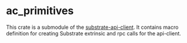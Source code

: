 # ac_primitives

This crate is a submodule of the [substrate-api-client](https://github.com/scs/substrate-api-client). It contains macro definition for creating Substrate extrinsic and rpc calls for the api-client.

